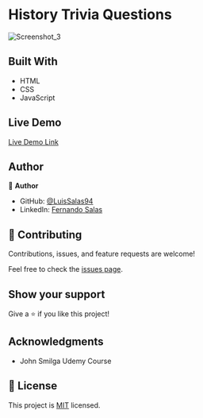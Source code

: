 # History Trivia Questions

![Screenshot_3](https://user-images.githubusercontent.com/57297709/146773439-62f48390-769e-42b5-8f09-4f0236dcb036.jpg)






## Built With

- HTML
- CSS
- JavaScript

## Live Demo

[Live Demo Link](https://wonderful-bell-62f4b5.netlify.app/)

## Author

👤 **Author**

- GitHub: [@LuisSalas94](https://github.com/LuisSalas94)
- LinkedIn: [Fernando Salas](https://www.linkedin.com/in/luisfernandosalasgave/)

## 🤝 Contributing

Contributions, issues, and feature requests are welcome!

Feel free to check the [issues page](../../issues/).

## Show your support

Give a ⭐️ if you like this project!

## Acknowledgments

- John Smilga Udemy Course


## 📝 License

This project is [MIT](./MIT.md) licensed.

